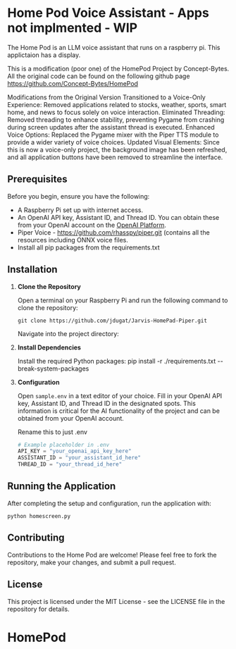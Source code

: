 # Home Pod Voice Assistant - Apps not implmented - WIP

The Home Pod is an LLM voice assistant that runs on a raspberry pi. This applictaion has a display. 

This is a modification (poor one) of the HomePod Project by Concept-Bytes. All the original code can be found on the following github page https://github.com/Concept-Bytes/HomePod

Modifications from the Original Version
Transitioned to a Voice-Only Experience: 
   Removed applications related to stocks, weather, sports, smart home, and news to focus solely on voice interaction.
Eliminated Threading: 
   Removed threading to enhance stability, preventing Pygame from crashing during screen updates after the assistant thread is executed.
Enhanced Voice Options: 
   Replaced the Pygame mixer with the Piper TTS module to provide a wider variety of voice choices.
Updated Visual Elements: 
   Since this is now a voice-only project, the background image has been refreshed, and all application buttons have been removed to streamline the interface.

## Prerequisites

Before you begin, ensure you have the following:
- A Raspberry Pi set up with internet access.
- An OpenAI API key, Assistant ID, and Thread ID. You can obtain these from your OpenAI account on the [OpenAI Platform](https://platform.openai.com/assistants).
- Piper Voice - https://github.com/rhasspy/piper.git  (contains all the resources including ONNX voice files.
- Install all pip packages from the requirements.txt 

## Installation

1. **Clone the Repository**

   Open a terminal on your Raspberry Pi and run the following command to clone the repository:

   ```git clone https://github.com/jdugat/Jarvis-HomePad-Piper.git```

   Navigate into the project directory:

2. **Install Dependencies**

    Install the required Python packages:
	pip install -r ./requirements.txt --break-system-packages

3. **Configuration**

    Open `sample.env` in a text editor of your choice. Fill in your OpenAI API key, Assistant ID, and Thread ID in the designated spots. This information is critical for the AI functionality of the project and can be         obtained from your OpenAI account.

   Rename this to just .env
    
    ```python
    # Example placeholder in .env
    API_KEY = "your_openai_api_key_here"
   ASSISTANT_ID = "your_assistant_id_here"
   THREAD_ID = "your_thread_id_here"

    
## Running the Application

After completing the setup and configuration, run the application with:

```python homescreen.py```

## Contributing
Contributions to the Home Pod are welcome! Please feel free to fork the repository, make your changes, and submit a pull request.

## License
This project is licensed under the MIT License - see the LICENSE file in the repository for details.
# HomePod
